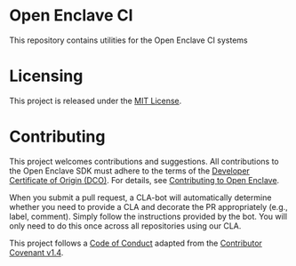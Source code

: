 Open Enclave CI
================
This repository contains utilities for the Open Enclave CI systems

Licensing
=========
This project is released under the [MIT License](LICENSE).

Contributing
============

This project welcomes contributions and suggestions. All contributions to the Open Enclave SDK
must adhere to the terms of the [Developer Certificate of Origin (DCO)](https://developercertificate.org/).
For details, see [Contributing to Open Enclave](docs/Contributing.md).

When you submit a pull request, a CLA-bot will automatically determine whether you need
to provide a CLA and decorate the PR appropriately (e.g., label, comment). Simply follow the
instructions provided by the bot. You will only need to do this once across all repositories using our CLA.

This project follows a [Code of Conduct](docs/CodeOfConduct.md) adapted from the [Contributor Covenant v1.4](https://www.contributor-covenant.org).
